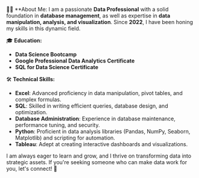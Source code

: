👩‍💻 **About Me: 
I am a passionate **Data Professional** with a solid foundation in **database management**, as well as expertise in **data manipulation, analysis, and visualization**. Since **2022**, I have been honing my skills in this dynamic field.

🎓 **Education:**
- **Data Science Bootcamp**
- **Google Professional Data Analytics Certificate**
- **SQL for Data Science Certificate**

🛠️ **Technical Skills:**
- **Excel**: Advanced proficiency in data manipulation, pivot tables, and complex formulas.
- **SQL**: Skilled in writing efficient queries, database design, and optimization.
- **Database Administration**: Experience in database maintenance, performance tuning, and security.
- **Python**: Proficient in data analysis libraries (Pandas, NumPy, Seaborn, Matplotlib) and scripting for automation.
- **Tableau**: Adept at creating interactive dashboards and visualizations.

I am always eager to learn and grow, and I thrive on transforming data into strategic assets. If you're seeking someone who can make data work for you, let's connect! 🚀
